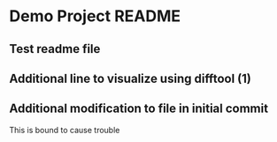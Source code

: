 # Demo Project README

## Test readme file

## Additional line to visualize using difftool (1)

## Additional modification to file in initial commit

This is bound to cause trouble